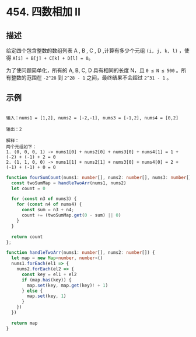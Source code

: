 # 454. 四数相加 II

## 描述

给定四个包含整数的数组列表 A , B , C , D ,计算有多少个元组 `(i, j, k, l)` ，使得 `A[i] + B[j] + C[k] + D[l] = 0`。

为了使问题简单化，所有的 A, B, C, D 具有相同的长度 N，且 `0 ≤ N ≤ 500` 。所有整数的范围在 `-2^28` 到 `2^28 - 1` 之间，最终结果不会超过 `2^31 - 1` 。

## 示例

```text

输入：nums1 = [1,2], nums2 = [-2,-1], nums3 = [-1,2], nums4 = [0,2]

输出：2

解释：
两个元组如下：
1. (0, 0, 0, 1) -> nums1[0] + nums2[0] + nums3[0] + nums4[1] = 1 + (-2) + (-1) + 2 = 0
2. (1, 1, 0, 0) -> nums1[1] + nums2[1] + nums3[0] + nums4[0] = 2 + (-1) + (-1) + 0 = 0

```

```ts
function fourSumCount(nums1: number[], nums2: number[], nums3: number[], nums4: number[]): number {
  const twoSumMap = handleTwoArr(nums1, nums2)
  let count = 0

  for (const n3 of nums3) {
    for (const n4 of nums4) {
      const sum = n3 + n4;
      count += (twoSumMap.get(0 - sum) || 0)
    }
  }

  return count
};

function handleTwoArr(nums1: number[], nums2: number[]) {
  let map = new Map<number, number>()
  nums1.forEach(el1 => {
    nums2.forEach(el2 => {
      const key = el1 + el2
      if (map.has(key)) {
        map.set(key, map.get(key)! + 1)
      } else {
        map.set(key, 1)
      }
    })
  })

  return map
}

```
